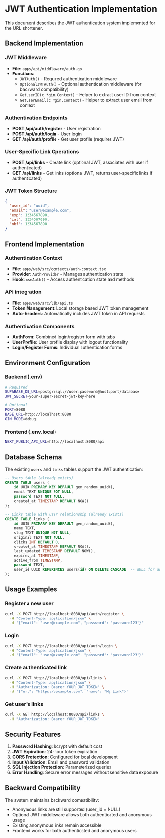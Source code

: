 # JWT Authentication Implementation

This document describes the JWT authentication system implemented for the URL shortener.

## Backend Implementation

### JWT Middleware
- **File**: `apps/api/middleware/auth.go`
- **Functions**: 
  - `JWTAuth()` - Required authentication middleware
  - `OptionalJWTAuth()` - Optional authentication middleware (for backward compatibility)
  - `GetUserID(c *gin.Context)` - Helper to extract user ID from context
  - `GetUserEmail(c *gin.Context)` - Helper to extract user email from context

### Authentication Endpoints
- **POST /api/auth/register** - User registration
- **POST /api/auth/login** - User login
- **GET /api/auth/profile** - Get user profile (requires JWT)

### User-Specific Link Operations
- **POST /api/links** - Create link (optional JWT, associates with user if authenticated)
- **GET /api/links** - Get links (optional JWT, returns user-specific links if authenticated)

### JWT Token Structure
```json
{
  "user_id": "uuid",
  "email": "user@example.com",
  "exp": 1234567890,
  "iat": 1234567890,
  "nbf": 1234567890
}
```

## Frontend Implementation

### Authentication Context
- **File**: `apps/web/src/contexts/auth-context.tsx`
- **Provider**: `AuthProvider` - Manages authentication state
- **Hook**: `useAuth()` - Access authentication state and methods

### API Integration
- **File**: `apps/web/src/lib/api.ts`
- **Token Management**: Local storage based JWT token management
- **Auto-headers**: Automatically includes JWT token in API requests

### Authentication Components
- **AuthForm**: Combined login/register form with tabs
- **UserProfile**: User profile display with logout functionality
- **Login/Register Forms**: Individual authentication forms

## Environment Configuration

### Backend (.env)
```bash
# Required
SUPABASE_DB_URL=postgresql://user:password@host:port/database
JWT_SECRET=your-super-secret-jwt-key-here

# Optional
PORT=8080
BASE_URL=http://localhost:8080
GIN_MODE=debug
```

### Frontend (.env.local)
```bash
NEXT_PUBLIC_API_URL=http://localhost:8080/api
```

## Database Schema

The existing `users` and `links` tables support the JWT authentication:

```sql
-- Users table (already exists)
CREATE TABLE users (
    id UUID PRIMARY KEY DEFAULT gen_random_uuid(),
    email TEXT UNIQUE NOT NULL,
    password TEXT NOT NULL,
    created_at TIMESTAMP DEFAULT NOW()
);

-- Links table with user relationship (already exists)
CREATE TABLE links (
    id UUID PRIMARY KEY DEFAULT gen_random_uuid(),
    name TEXT,
    slug TEXT UNIQUE NOT NULL,
    original TEXT NOT NULL,
    clicks INT DEFAULT 0,
    created_at TIMESTAMP DEFAULT NOW(),
    last_updated TIMESTAMP DEFAULT NOW(),
    expires_at TIMESTAMP,
    active_from TIMESTAMP,
    password TEXT,
    user_id UUID REFERENCES users(id) ON DELETE CASCADE  -- NULL for anonymous links
);
```

## Usage Examples

### Register a new user
```bash
curl -X POST http://localhost:8080/api/auth/register \
  -H "Content-Type: application/json" \
  -d '{"email": "user@example.com", "password": "password123"}'
```

### Login
```bash
curl -X POST http://localhost:8080/api/auth/login \
  -H "Content-Type: application/json" \
  -d '{"email": "user@example.com", "password": "password123"}'
```

### Create authenticated link
```bash
curl -X POST http://localhost:8080/api/links \
  -H "Content-Type: application/json" \
  -H "Authorization: Bearer YOUR_JWT_TOKEN" \
  -d '{"url": "https://example.com", "name": "My Link"}'
```

### Get user's links
```bash
curl -X GET http://localhost:8080/api/links \
  -H "Authorization: Bearer YOUR_JWT_TOKEN"
```

## Security Features

1. **Password Hashing**: bcrypt with default cost
2. **JWT Expiration**: 24-hour token expiration
3. **CORS Protection**: Configured for local development
4. **Input Validation**: Email and password validation
5. **SQL Injection Protection**: Parameterized queries
6. **Error Handling**: Secure error messages without sensitive data exposure

## Backward Compatibility

The system maintains backward compatibility:
- Anonymous links are still supported (user_id = NULL)
- Optional JWT middleware allows both authenticated and anonymous usage
- Existing anonymous links remain accessible
- Frontend works for both authenticated and anonymous users